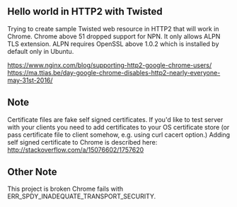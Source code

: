 ## Hello world in HTTP2 with Twisted

Trying to create sample Twisted web resource in HTTP2 that will work in Chrome. Chrome above 51 dropped
support for NPN. It only allows ALPN TLS extension. ALPN requires OpenSSL above 1.0.2 which is installed
by default only in Ubuntu. 

https://www.nginx.com/blog/supporting-http2-google-chrome-users/
https://ma.ttias.be/day-google-chrome-disables-http2-nearly-everyone-may-31st-2016/

## Note 

Certificate files are fake self signed certificates. If you'd like to test server with your clients you need
to add certificates to your OS certificate store (or pass certificate file to client somehow, e.g. using curl
cacert option.) Adding self signed certificate to Chrome is described here: http://stackoverflow.com/a/15076602/1757620

## Other Note

This project is broken Chrome fails with ERR_SPDY_INADEQUATE_TRANSPORT_SECURITY.
